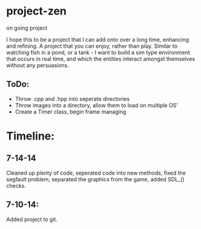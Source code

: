 project-zen
===========

on going project

I hope this to be a project that I can add onto over a long time, enhancing and refining. A project that you can enjoy, rather than play.  Similar to watching fish in a pond, or a tank - I want to build a sim type environment that occurs in real time, and which the entities interact amongst themselves without any persuasions.


ToDo:
---------
* Throw .cpp and .hpp into seperate directories
* Throw images into a directory, allow them to load on multiple OS'
* Create a Timer class, begin frame managing


Timeline:
===========

7-14-14
---------
Cleaned up plenty of code, seperated code into new methods, fixed the segfault problem, separated the graphics from the game, added SDL_() checks.

7-10-14:
---------
Added project to git.


